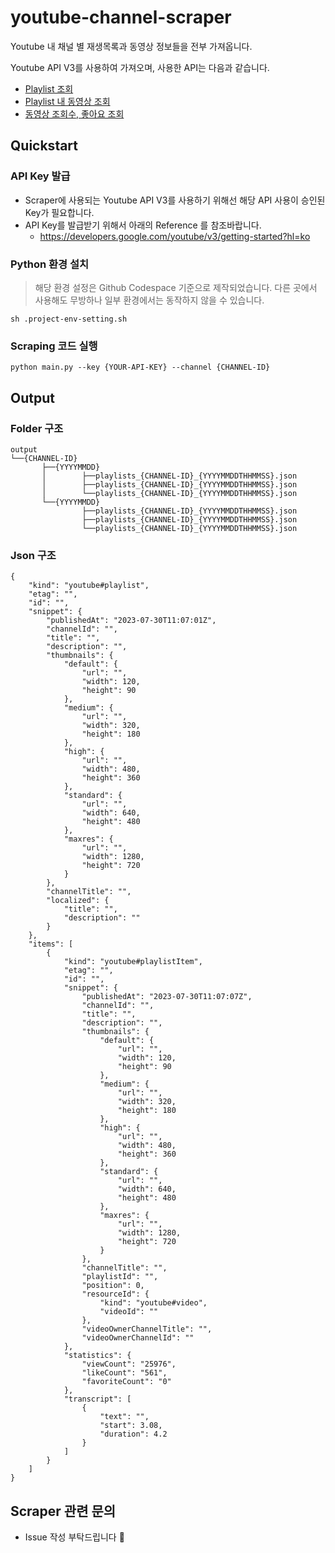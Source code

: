 # youtube-channel-scraper

Youtube 내 채널 별 재생목록과 동영상 정보들을 전부 가져옵니다. 

Youtube API V3를 사용하여 가져오며, 사용한 API는 다음과 같습니다.

* [Playlist 조회](https://developers.google.com/youtube/v3/docs/playlists/list?hl=ko)
* [Playlist 내 동영상 조회](https://developers.google.com/youtube/v3/docs/playlistItems/list?hl=ko)
* [동영상 조회수, 좋아요 조회](https://developers.google.com/youtube/v3/docs/videos/list?hl=ko)

## Quickstart

### API Key 발급

* Scraper에 사용되는 Youtube API V3를 사용하기 위해선 해당 API 사용이 승인된 Key가 필요합니다.
* API Key를 발급받기 위해서 아래의 Reference 를 참조바랍니다.
  * https://developers.google.com/youtube/v3/getting-started?hl=ko

### Python 환경 설치

> 해당 환경 설정은 Github Codespace 기준으로 제작되었습니다. 다른 곳에서 사용해도 무방하나 일부 환경에서는 동작하지 않을 수 있습니다.

```shell
sh .project-env-setting.sh
```

### Scraping 코드 실행

```shell
python main.py --key {YOUR-API-KEY} --channel {CHANNEL-ID}
```

## Output

### Folder 구조

```
output
└──{CHANNEL-ID}
	   ├──{YYYYMMDD}
	   │		├──playlists_{CHANNEL-ID}_{YYYYMMDDTHHMMSS}.json
	   │		├──playlists_{CHANNEL-ID}_{YYYYMMDDTHHMMSS}.json
	   │		└──playlists_{CHANNEL-ID}_{YYYYMMDDTHHMMSS}.json
	   └──{YYYYMMDD}
  		 		├──playlists_{CHANNEL-ID}_{YYYYMMDDTHHMMSS}.json
   				├──playlists_{CHANNEL-ID}_{YYYYMMDDTHHMMSS}.json
   				└──playlists_{CHANNEL-ID}_{YYYYMMDDTHHMMSS}.json
```

### Json 구조

```
{
    "kind": "youtube#playlist",
    "etag": "",
    "id": "",
    "snippet": {
        "publishedAt": "2023-07-30T11:07:01Z",
        "channelId": "",
        "title": "",
        "description": "",
        "thumbnails": {
            "default": {
                "url": "",
                "width": 120,
                "height": 90
            },
            "medium": {
                "url": "",
                "width": 320,
                "height": 180
            },
            "high": {
                "url": "",
                "width": 480,
                "height": 360
            },
            "standard": {
                "url": "",
                "width": 640,
                "height": 480
            },
            "maxres": {
                "url": "",
                "width": 1280,
                "height": 720
            }
        },
        "channelTitle": "",
        "localized": {
            "title": "",
            "description": ""
        }
    },
    "items": [
        {
            "kind": "youtube#playlistItem",
            "etag": "",
            "id": "",
            "snippet": {
                "publishedAt": "2023-07-30T11:07:07Z",
                "channelId": "",
                "title": "",
                "description": "",
                "thumbnails": {
                    "default": {
                        "url": "",
                        "width": 120,
                        "height": 90
                    },
                    "medium": {
                        "url": "",
                        "width": 320,
                        "height": 180
                    },
                    "high": {
                        "url": "",
                        "width": 480,
                        "height": 360
                    },
                    "standard": {
                        "url": "",
                        "width": 640,
                        "height": 480
                    },
                    "maxres": {
                        "url": "",
                        "width": 1280,
                        "height": 720
                    }
                },
                "channelTitle": "",
                "playlistId": "",
                "position": 0,
                "resourceId": {
                    "kind": "youtube#video",
                    "videoId": ""
                },
                "videoOwnerChannelTitle": "",
                "videoOwnerChannelId": ""
            },
            "statistics": {
                "viewCount": "25976",
                "likeCount": "561",
                "favoriteCount": "0"
            },
            "transcript": [
                {
                    "text": "",
                    "start": 3.08,
                    "duration": 4.2
                }
            ]
        }
    ]
}
```



## Scraper 관련 문의

* Issue 작성 부탁드립니다 👋
